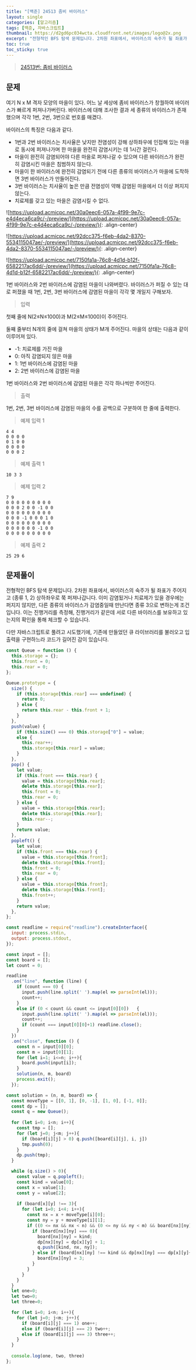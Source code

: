 ```yaml
---
title: "[백준] 24513 좀비 바이러스"
layout: single
categories: [알고리즘]
tags: [백준, 자바스크립트]
thumbnail: https://d2gd6pc034wcta.cloudfront.net/images/logo@2x.png
excerpt: "전형적인 BFS 탐색 문제입니다. 2차원 좌표에서, 바이러스의 숙주가 될 좌표가 주어지고 (종류 1, 2) 상하좌우로 쭉 퍼져나갑니다. 이미 감염됬거나 치료제가 있을 경우에는 퍼지지 않지만, 다른 종류의 바이러스가 감염중일때 만난다면 종류 3으로 변하는게 조건입니다. 이는 진행거리를 측정해, 진행거리가 같은데 서로 다른 바이러스를 보유하고 있는지의 확인을 통해 체크할 수 있습니다."
toc: true
toc_sticky: true
---
```


>[24513번: 좀비 바이러스](https://www.acmicpc.net/problem/24513)
>

## 문제

여기 N x M 격자 모양의 마을이 있다. 어느 날 세상에 좀비 바이러스가 창궐하여 바이러스가 빠르게 퍼져나가버린다. 바이러스에 대해 조사한 결과 세 종류의 바이러스가 존재했으며 각각 1번, 2번, 3번으로 번호를 매겼다.

바이러스의 특징은 다음과 같다.

- 1번과 2번 바이러스는 치사율은 낮지만 전염성이 강해 상하좌우에 인접해 있는 마을로 동시에 퍼져나가며 한 마을을 완전히 감염시키는 데 1시간 걸린다.
- 마을이 완전히 감염되어야 다른 마을로 퍼져나갈 수 있으며 다른 바이러스가 완전히 감염시킨 마을은 침범하지 않는다.
- 마을이 한 바이러스에 완전히 감염되기 전에 다른 종류의 바이러스가 마을에 도착하면 3번 바이러스가 만들어진다.
- 3번 바이러스는 치사율이 높은 만큼 전염성이 약해 감염된 마을에서 더 이상 퍼지지 않는다.
- 치료제를 갖고 있는 마을은 감염시킬 수 없다.

![https://upload.acmicpc.net/30a0eec6-057a-4f99-9e7c-e4d4eca6ca9c/-/preview/](https://upload.acmicpc.net/30a0eec6-057a-4f99-9e7c-e4d4eca6ca9c/-/preview/){: .align-center}

![https://upload.acmicpc.net/92dcc375-f6eb-4da2-8370-5534115047ae/-/preview/](https://upload.acmicpc.net/92dcc375-f6eb-4da2-8370-5534115047ae/-/preview/){: .align-center}

![https://upload.acmicpc.net/7150fa1a-76c8-4d1d-b12f-6582217ac6dd/-/preview/](https://upload.acmicpc.net/7150fa1a-76c8-4d1d-b12f-6582217ac6dd/-/preview/){: .align-center}

1번 바이러스와 2번 바이러스에 감염된 마을이 나와버렸다. 바이러스가 퍼질 수 있는 대로 퍼졌을 때 1번, 2번, 3번 바이러스에 감염된 마을이 각각 몇 개일지 구해보자.

> 입력

첫째 줄에 N(2≤N≤1000)과 M(2≤M≤1000)이 주어진다.

둘째 줄부터 N개의 줄에 걸쳐 마을의 상태가 M개 주어진다. 마을의 상태는 다음과 같이 이루어져 있다.

- -1: 치료제를 가진 마을
- 0: 아직 감염되지 않은 마을
- 1: 1번 바이러스에 감염된 마을
- 2: 2번 바이러스에 감염된 마을

1번 바이러스와 2번 바이러스에 감염된 마을은 각각 하나씩만 주어진다.

> 출력

1번, 2번, 3번 바이러스에 감염된 마을의 수를 공백으로 구분하여 한 줄에 출력한다.

> 예제 입력 1

```
4 4
0 0 0 0
0 1 0 0
0 0 0 0
0 0 0 2
```

> 예제 출력 1

```
10 3 3
```

> 예제 입력 2

```
7 9
0 0 0 0 0 0 0 0 0
0 0 0 2 0 0 -1 0 0
0 0 0 0 0 0 0 0 0
0 0 0 -1 0 0 0 1 0
0 0 0 0 0 0 0 0 0
0 0 0 0 0 0 -1 0 0
0 0 0 0 0 0 0 0 0
```

> 예제 출력 2

```
25 29 6
```

## 문제풀이

전형적인 BFS 탐색 문제입니다. 2차원 좌표에서, 바이러스의 숙주가 될 좌표가 주어지고 (종류 1, 2) 상하좌우로 쭉 퍼져나갑니다. 이미 감염됬거나 치료제가 있을 경우에는 퍼지지 않지만, 다른 종류의 바이러스가 감염중일때 만난다면 종류 3으로 변하는게 조건입니다. 이는 진행거리를 측정해, 진행거리가 같은데 서로 다른 바이러스를 보유하고 있는지의 확인을 통해 체크할 수 있습니다.

다만 자바스크립트로 풀려고 시도했기에, 기존에 만들었던 큐 라이브러리를 불러오고 입출력을 구현하느라 코드가 길어진 감이 있습니다.

```jsx
const Queue = function () {
  this.storage = {};
  this.front = 0;
  this.rear = 0;
};

Queue.prototype = {
  size() {
    if (this.storage[this.rear] === undefined) {
      return 0;
    } else {
      return this.rear - this.front + 1;
    }
  },
  push(value) {
    if (this.size() === 0) this.storage["0"] = value;
    else {
      this.rear++;
      this.storage[this.rear] = value;
    }
  },
  pop() {
    let value;
    if (this.front === this.rear) {
      value = this.storage[this.rear];
      delete this.storage[this.rear];
      this.front = 0;
      this.rear = 0;
    } else {
      value = this.storage[this.rear];
      delete this.storage[this.rear];
      this.rear--;
    }
    return value;
  },
  popleft() {
    let value;
    if (this.front === this.rear) {
      value = this.storage[this.front];
      delete this.storage[this.front];
      this.front = 0;
      this.rear = 0;
    } else {
      value = this.storage[this.front];
      delete this.storage[this.front];
      this.front++;
    }
    return value;
  },
};

const readline = require("readline").createInterface({
  input: process.stdin,
  output: process.stdout,
});

const input = [];
const board = [];
let count = 0;

readline
  .on("line", function (line) {
    if (count === 0) {
      input.push(line.split(' ').map(el => parseInt(el)));
      count++;
    } 
    else if (0 < count && count <= input[0][0])   {
      input.push(line.split(' ').map(el => parseInt(el)));
      count++;
      if (count === input[0][0]+1) readline.close();
    }
  })
  .on("close", function () {
    const n = input[0][0];
    const m = input[0][1];
    for (let i=1; i<=n; i++){
      board.push(input[i]);
    }
    solution(n, m, board)
    process.exit();
  });

const solution = (n, m, board) => {
  const moveType = [[0, 1], [0, -1], [1, 0], [-1, 0]];
  const dp = [];
  const q = new Queue();
  
  for (let i=0; i<n; i++){
    const tmp = [];
    for (let j=0; j<m; j++){
      if (board[i][j] > 0) q.push([board[i][j], i, j])
      tmp.push(0);
    }
    dp.push(tmp);
  }

  while (q.size() > 0){
    const value = q.popleft();
    const kind = value[0];
    const x = value[1];
    const y = value[2];
    
    if (board[x][y] !== 3){
      for (let i=0; i<4; i++){
        const nx = x + moveType[i][0]; 
        const ny = y + moveType[i][1];
        if ((0 <= nx && nx < n) && (0 <= ny && ny < m) && board[nx][ny] !== -1){
          if (board[nx][ny] === 0){
            board[nx][ny] = kind;
            dp[nx][ny] = dp[x][y] + 1;
            q.push([kind, nx, ny]);
          } else if (board[nx][ny] !== kind && dp[nx][ny] === dp[x][y]+1) {
            board[nx][ny] = 3;
          }
        }
      }
    }
  }
  let one=0;
  let two=0;
  let three=0;

  for (let i=0; i<n; i++){
    for (let j=0; j<m; j++){
      if (board[i][j] === 1) one++;
      else if (board[i][j] === 2) two++;
      else if (board[i][j] === 3) three++;
    }
  }
  
  console.log(one, two, three)
};
```
